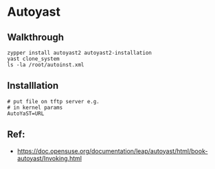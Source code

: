 # Autoyast 

## Walkthrough 

```
zypper install autoyast2 autoyast2-installation 
yast clone_system 
ls -la /root/autoinst.xml
```
## Installlation 

```
# put file on tftp server e.g. 
# in kernel params 
AutoYaST=URL
```

## Ref:

  * https://doc.opensuse.org/documentation/leap/autoyast/html/book-autoyast/Invoking.html
